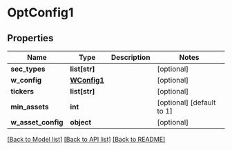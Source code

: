 # OptConfig1

## Properties
Name | Type | Description | Notes
------------ | ------------- | ------------- | -------------
**sec_types** | **list[str]** |  | [optional] 
**w_config** | [**WConfig1**](WConfig1.md) |  | [optional] 
**tickers** | **list[str]** |  | [optional] 
**min_assets** | **int** |  | [optional] [default to 1]
**w_asset_config** | **object** |  | [optional] 

[[Back to Model list]](../README.md#documentation-for-models) [[Back to API list]](../README.md#documentation-for-api-endpoints) [[Back to README]](../README.md)


